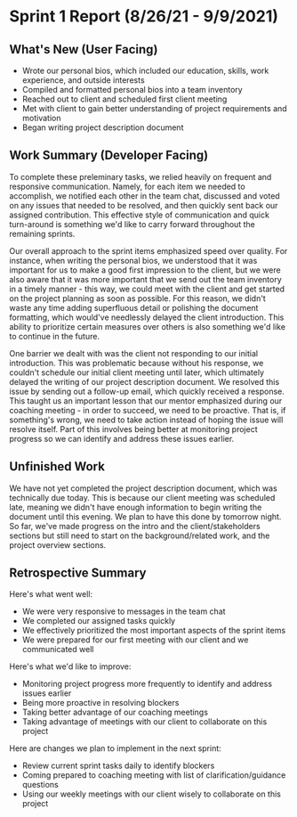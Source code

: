 # Sprint 1 Report (8/26/21 - 9/9/2021)

## What's New (User Facing)
 * Wrote our personal bios, which included our education, skills, work experience, and outside interests
 * Compiled and formatted personal bios into a team inventory
 * Reached out to client and scheduled first client meeting
 * Met with client to gain better understanding of project requirements and motivation
 * Began writing project description document

## Work Summary (Developer Facing)
To complete these preleminary tasks, we relied heavily on frequent and responsive communication. Namely, for each item we needed to accomplish, we notified each other in the team chat, discussed and voted on any issues that needed to be resolved, and then quickly sent back our assigned contribution. This effective style of communication and quick turn-around is something we'd like to carry forward throughout the remaining sprints.

Our overall approach to the sprint items emphasized speed over quality. For instance, when writing the personal bios, we understood that it was important for us to make a good first impression to the client, but we were also aware that it was more important that we send out the team inventory in a timely manner - this way, we could meet with the client and get started on the project planning as soon as possible. For this reason, we didn't waste any time adding superfluous detail or polishing the document formatting, which would've needlessly delayed the client introduction. This ability to prioritize certain measures over others is also something we'd like to continue in the future. 

One barrier we dealt with was the client not responding to our initial introduction. This was problematic because without his response, we couldn't schedule our initial client meeting until later, which ultimately delayed the writing of our project description document. We resolved this issue by sending out a follow-up email, which quickly received a response. This taught us an important lesson that our mentor emphasized during our coaching meeting - in order to succeed, we need to be proactive. That is, if something's wrong, we need to take action instead of hoping the issue will resolve itself. Part of this involves being better at monitoring project progress so we can identify and address these issues earlier.

## Unfinished Work
We have not yet completed the project description document, which was technically due today. This is because our client meeting was scheduled late, meaning we didn't have enough information to begin writing the document until this evening. We plan to have this done by tomorrow night. So far, we've made progress on the intro and the client/stakeholders sections but still need to start on the background/related work, and the project overview sections.
 
## Retrospective Summary
Here's what went well:
  * We were very responsive to messages in the team chat
  * We completed our assigned tasks quickly
  * We effectively prioritized the most important aspects of the sprint items
  * We were prepared for our first meeting with our client and we communicated well
 
Here's what we'd like to improve:
   * Monitoring project progress more frequently to identify and address issues earlier
   * Being more proactive in resolving blockers
   * Taking better advantage of our coaching meetings
   * Taking advantage of meetings with our client to collaborate on this project
  
Here are changes we plan to implement in the next sprint:
   * Review current sprint tasks daily to identify blockers
   * Coming prepared to coaching meeting with list of clarification/guidance questions 
   * Using our weekly meetings with our client wisely to collaborate on this project
